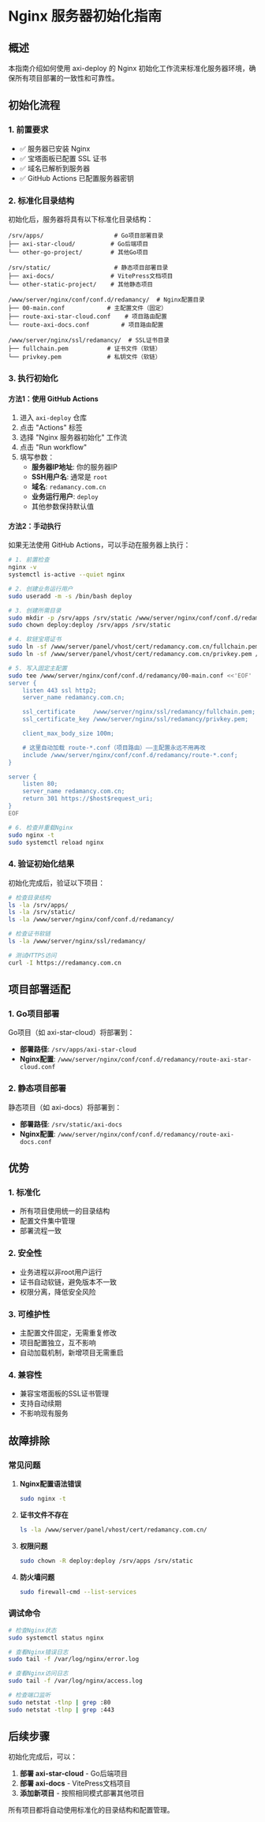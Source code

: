 # Nginx 服务器初始化指南

## 概述

本指南介绍如何使用 axi-deploy 的 Nginx 初始化工作流来标准化服务器环境，确保所有项目部署的一致性和可靠性。

## 初始化流程

### 1. 前置要求

- ✅ 服务器已安装 Nginx
- ✅ 宝塔面板已配置 SSL 证书
- ✅ 域名已解析到服务器
- ✅ GitHub Actions 已配置服务器密钥

### 2. 标准化目录结构

初始化后，服务器将具有以下标准化目录结构：

```
/srv/apps/                    # Go项目部署目录
├── axi-star-cloud/          # Go后端项目
└── other-go-project/        # 其他Go项目

/srv/static/                  # 静态项目部署目录
├── axi-docs/                # VitePress文档项目
└── other-static-project/    # 其他静态项目

/www/server/nginx/conf/conf.d/redamancy/  # Nginx配置目录
├── 00-main.conf            # 主配置文件（固定）
├── route-axi-star-cloud.conf    # 项目路由配置
└── route-axi-docs.conf         # 项目路由配置

/www/server/nginx/ssl/redamancy/  # SSL证书目录
├── fullchain.pem           # 证书文件（软链）
└── privkey.pem             # 私钥文件（软链）
```

### 3. 执行初始化

#### 方法1：使用 GitHub Actions

1. 进入 `axi-deploy` 仓库
2. 点击 "Actions" 标签
3. 选择 "Nginx 服务器初始化" 工作流
4. 点击 "Run workflow"
5. 填写参数：
   - **服务器IP地址**: 你的服务器IP
   - **SSH用户名**: 通常是 `root`
   - **域名**: `redamancy.com.cn`
   - **业务运行用户**: `deploy`
   - 其他参数保持默认值

#### 方法2：手动执行

如果无法使用 GitHub Actions，可以手动在服务器上执行：

```bash
# 1. 前置检查
nginx -v
systemctl is-active --quiet nginx

# 2. 创建业务运行用户
sudo useradd -m -s /bin/bash deploy

# 3. 创建所需目录
sudo mkdir -p /srv/apps /srv/static /www/server/nginx/conf/conf.d/redamancy /www/server/nginx/ssl/redamancy
sudo chown deploy:deploy /srv/apps /srv/static

# 4. 软链宝塔证书
sudo ln -sf /www/server/panel/vhost/cert/redamancy.com.cn/fullchain.pem /www/server/nginx/ssl/redamancy/fullchain.pem
sudo ln -sf /www/server/panel/vhost/cert/redamancy.com.cn/privkey.pem /www/server/nginx/ssl/redamancy/privkey.pem

# 5. 写入固定主配置
sudo tee /www/server/nginx/conf/conf.d/redamancy/00-main.conf <<'EOF'
server {
    listen 443 ssl http2;
    server_name redamancy.com.cn;

    ssl_certificate     /www/server/nginx/ssl/redamancy/fullchain.pem;
    ssl_certificate_key /www/server/nginx/ssl/redamancy/privkey.pem;

    client_max_body_size 100m;

    # 这里自动加载 route-*.conf（项目路由）——主配置永远不用再改
    include /www/server/nginx/conf/conf.d/redamancy/route-*.conf;
}

server {
    listen 80;
    server_name redamancy.com.cn;
    return 301 https://$host$request_uri;
}
EOF

# 6. 检查并重载Nginx
sudo nginx -t
sudo systemctl reload nginx
```

### 4. 验证初始化结果

初始化完成后，验证以下项目：

```bash
# 检查目录结构
ls -la /srv/apps/
ls -la /srv/static/
ls -la /www/server/nginx/conf/conf.d/redamancy/

# 检查证书软链
ls -la /www/server/nginx/ssl/redamancy/

# 测试HTTPS访问
curl -I https://redamancy.com.cn
```

## 项目部署适配

### 1. Go项目部署

Go项目（如 axi-star-cloud）将部署到：
- **部署路径**: `/srv/apps/axi-star-cloud`
- **Nginx配置**: `/www/server/nginx/conf/conf.d/redamancy/route-axi-star-cloud.conf`

### 2. 静态项目部署

静态项目（如 axi-docs）将部署到：
- **部署路径**: `/srv/static/axi-docs`
- **Nginx配置**: `/www/server/nginx/conf/conf.d/redamancy/route-axi-docs.conf`

## 优势

### 1. 标准化
- 所有项目使用统一的目录结构
- 配置文件集中管理
- 部署流程一致

### 2. 安全性
- 业务进程以非root用户运行
- 证书自动软链，避免版本不一致
- 权限分离，降低安全风险

### 3. 可维护性
- 主配置文件固定，无需重复修改
- 项目配置独立，互不影响
- 自动加载机制，新增项目无需重启

### 4. 兼容性
- 兼容宝塔面板的SSL证书管理
- 支持自动续期
- 不影响现有服务

## 故障排除

### 常见问题

1. **Nginx配置语法错误**
   ```bash
   sudo nginx -t
   ```

2. **证书文件不存在**
   ```bash
   ls -la /www/server/panel/vhost/cert/redamancy.com.cn/
   ```

3. **权限问题**
   ```bash
   sudo chown -R deploy:deploy /srv/apps /srv/static
   ```

4. **防火墙问题**
   ```bash
   sudo firewall-cmd --list-services
   ```

### 调试命令

```bash
# 检查Nginx状态
sudo systemctl status nginx

# 查看Nginx错误日志
sudo tail -f /var/log/nginx/error.log

# 查看Nginx访问日志
sudo tail -f /var/log/nginx/access.log

# 检查端口监听
sudo netstat -tlnp | grep :80
sudo netstat -tlnp | grep :443
```

## 后续步骤

初始化完成后，可以：

1. **部署 axi-star-cloud** - Go后端项目
2. **部署 axi-docs** - VitePress文档项目
3. **添加新项目** - 按照相同模式部署其他项目

所有项目都将自动使用标准化的目录结构和配置管理。 